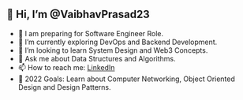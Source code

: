 ## 👋 Hi, I’m @VaibhavPrasad23

- 🔭 I am preparing for Software Engineer Role.
- 🌱 I’m currently exploring DevOps and Backend Development.
- 👀 I’m looking to learn System Design and Web3 Concepts.
- 💬 Ask me about Data Structures and Algorithms.
- 📫 How to reach me: [LinkedIn](https://www.linkedin.com/in/vaibhavprasad23/)
- 🥅 2022 Goals: Learn about Computer Networking, Object Oriented Design and Design Patterns.


<!---
VaibhavPrasad23/VaibhavPrasad23 is a ✨ special ✨ repository because its `README.md` (this file) appears on your GitHub profile.
You can click the Preview link to take a look at your changes.
--->
